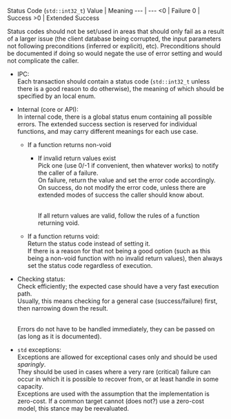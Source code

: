Status Code (`std::int32_t`)
Value | Meaning
--- | ---
<0 | Failure
0 | Success
\>0 | Extended Success

Status codes should not be set/used in areas that should only fail as a result of a larger issue (the client database being corrupted, the input parameters not following preconditions (inferred or explicit), etc).
Preconditions should be documented if doing so would negate the use of error setting and would not complicate the caller.

- IPC:
  <br>Each transaction should contain a status code (`std::int32_t` unless there is a good reason to do otherwise), the meaning of which should be specified by an local enum.

- Internal (core or API):
  <br>In internal code, there is a global status enum containing all possible errors. The extended success section is reserved for individual functions, and may carry different meanings for each use case.

  - If a function returns non-void
    - If invalid return values exist
      <br>Pick one (use 0/-1 if convenient, then whatever works) to notify the caller of a failure.
      <br>On failure, return the value and set the error code accordingly.
      <br>On success, do not modify the error code, unless there are extended modes of success the caller should know about.

      <br>If all return values are valid, follow the rules of a function returning void.

  - If a function returns void:
    <br>Return the status code instead of setting it.
    <br>If there is a reason for that not being a good option (such as this being a non-void function with no invalid return values), then always set the status code regardless of execution.

- Checking status:
  <br>Check efficiently; the expected case should have a very fast execution path.
  <br>Usually, this means checking for a general case (success/failure) first, then narrowing down the result.

  <br>Errors do not have to be handled immediately, they can be passed on (as long as it is documented).

- `std` exceptions:
  <br>Exceptions are allowed for exceptional cases only and should be used _sparingly_.
  <br>They should be used in cases where a very rare (critical) failure can occur in which it is possible to recover from, or at least handle in some capacity.
  <br>Exceptions are used with the assumption that the implementation is zero-cost. If a common target cannot (does not?) use a zero-cost model, this stance may be reevaluated.
